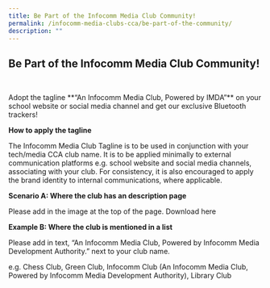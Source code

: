 ```yaml
---
title: Be Part of the Infocomm Media Club Community!
permalink: /infocomm-media-clubs-cca/be-part-of-the-community/
description: ""
---
```

## Be Part of the Infocomm Media Club Community!
##
<br>
Adopt the tagline **“An Infocomm Media Club, Powered by IMDA”** on your school website or social media channel and get our exclusive Bluetooth trackers! 


**How to apply the tagline**

The Infocomm Media Club Tagline is to be used in conjunction with your tech/media CCA club name. It is to be applied minimally to external communication platforms e.g. school website and social media channels, associating with your club. For consistency, it is also encouraged to apply the brand identity to internal communications, where applicable.

**Scenario A: Where the club has an description page**

Please add in the image at the top of the page. Download here

**Example B: Where the club is mentioned in a list**

Please add in text, “An Infocomm Media Club, Powered by Infocomm Media Development Authority.” next to your club name.  
  
e.g. Chess Club, Green Club, Infocomm Club (An Infocomm Media Club, Powered by Infocomm Media Development Authority), Library Club